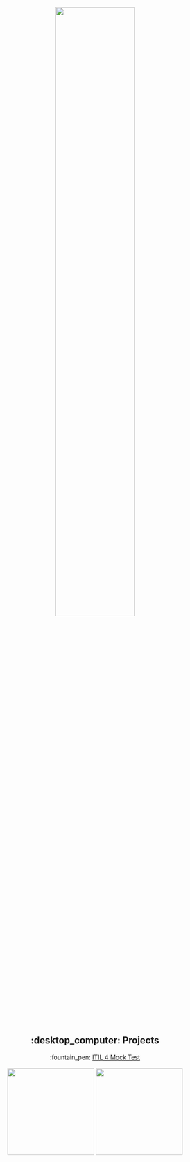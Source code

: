 <div id="header" align="center">
  <img width=60% src="https://i.giphy.com/media/v1.Y2lkPTc5MGI3NjExNDRobXl1dmcyaWR0aGpwZXJ3a3N4MDZtbHVxcWtkcHVrY3VuZDhmcyZlcD12MV9pbnRlcm5hbF9naWZfYnlfaWQmY3Q9Zw/oCuEUxKC5P0Fq/giphy.gif"/>
</div>

<div align="center">
  <h2><b>:desktop_computer: Projects</b></h2>
  :fountain_pen: <a href="https://badpharma.github.io/Mock4"> ITIL 4 Mock Test </a>
    
  </div>
  
<br>
<div id="stats" align="center" margin>
<img height =200 src="https://github-readme-stats.vercel.app/api?username=BadPharma&theme=tokyonight">
<img height =200 src ="https://github-readme-stats.vercel.app/api/top-langs/?username=BadPharma&theme=tokyonight&layout=donut">

</div>
